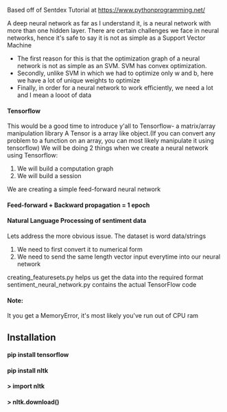 
Based off of Sentdex Tutorial at https://www.pythonprogramming.net/

A deep neural network as far as I understand it, is a neural network with more than one hidden layer.
There are certain challenges we face in neural networks, hence it's safe to say it is not as simple as a Support Vector Machine
* The first reason for this is that the optimization graph of a neural network is not as simple as an SVM. SVM has convex optimization.
* Secondly, unlike SVM in which we had to optimize only w and b, here we have a lot of unique weights to optimize
* Finally, in order for a neural network to work efficiently, we need a lot and I mean a looot of data

#### Tensorflow
This would be a good time to introduce y'all to Tensorflow- a matrix/array manipulation library
A Tensor is a array like object.(If you can convert any problem to a function on an array, you can most likely manipulate it using tensorflow)
We will be doing 2 things when we create a neural network using Tensorflow: 

1. We will build a computation graph
2. We will build a session

We are creating a simple feed-forward neural network

#### Feed-forward + Backward propagation = 1 epoch

#### Natural Language Processing of sentiment data
Lets address the more obvious issue. The dataset is word data/strings
1. We need to first convert it to numerical form
2. We need to send the same length vector input everytime into our neural network

creating_featuresets.py helps us get the data into the required format 
sentiment_neural_network.py contains the actual TensorFlow code

#### Note:
It you get a MemoryError, it's most likely you've run out of CPU ram

## Installation
####  pip install tensorflow
####  pip install nltk 
#### > import nltk
#### > nltk.download()
